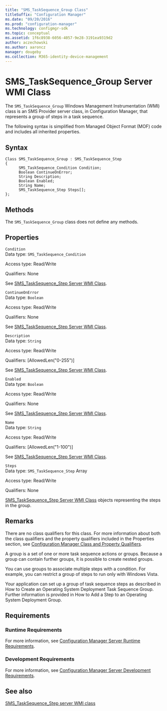 ```yaml
---
title: "SMS_TaskSequence_Group Class"
titleSuffix: "Configuration Manager"
ms.date: "09/20/2016"
ms.prod: "configuration-manager"
ms.technology: configmgr-sdk
ms.topic: conceptual
ms.assetid: 1f6c8938-6056-4057-9e28-3191ea9319d2
author: aczechowski
ms.author: aaroncz
manager: dougeby
ms.collection: M365-identity-device-management
---
```

# SMS_TaskSequence_Group Server WMI Class
The `SMS_TaskSequence_Group` Windows Management Instrumentation (WMI) class is an SMS Provider server class, in Configuration Manager, that represents a group of steps in a task sequence.  

 The following syntax is simplified from Managed Object Format (MOF) code and includes all inherited properties.  

## Syntax  

```  
Class SMS_TaskSequence_Group : SMS_TaskSequence_Step  
{  
      SMS_TaskSequence_Condition Condition;  
      Boolean ContinueOnError;  
      String Description;  
      Boolean Enabled;  
      String Name;  
      SMS_TaskSequence_Step Steps[];  
};  
```  

## Methods  
 The `SMS_TaskSequence_Group` class does not define any methods.  

## Properties  
 `Condition`  
 Data type: `SMS_TaskSequence_Condition`  

 Access type: Read/Write  

 Qualifiers: None  

 See [SMS_TaskSequence_Step Server WMI Class](../../../develop/reference/osd/sms_tasksequence_step-server-wmi-class.md).  

 `ContinueOnError`  
 Data type: `Boolean`  

 Access type: Read/Write  

 Qualifiers: None  

 See [SMS_TaskSequence_Step Server WMI Class](../../../develop/reference/osd/sms_tasksequence_step-server-wmi-class.md).  

 `Description`  
 Data type: `String`  

 Access type: Read/Write  

 Qualifiers: [AllowedLen("0-255")]  

 See [SMS_TaskSequence_Step Server WMI Class](../../../develop/reference/osd/sms_tasksequence_step-server-wmi-class.md).  

 `Enabled`  
 Data type: `Boolean`  

 Access type: Read/Write  

 Qualifiers: None  

 See [SMS_TaskSequence_Step Server WMI Class](../../../develop/reference/osd/sms_tasksequence_step-server-wmi-class.md).  

 `Name`  
 Data type: `String`  

 Access type: Read/Write  

 Qualifiers: [AllowedLen("1-100")]  

 See [SMS_TaskSequence_Step Server WMI Class](../../../develop/reference/osd/sms_tasksequence_step-server-wmi-class.md).  

 `Steps`  
 Data type: `SMS_TaskSequence_Step` Array  

 Access type: Read/Write  

 Qualifiers: None  

 [SMS_TaskSequence_Step Server WMI Class](../../../develop/reference/osd/sms_tasksequence_step-server-wmi-class.md) objects representing the steps in the group.  

## Remarks  
 There are no class qualifiers for this class. For more information about both the class qualifiers and the property qualifiers included in the Properties section, see [Configuration Manager Class and Property Qualifiers](../../../develop/reference/misc/class-and-property-qualifiers.md).  

 A group is a set of one or more task sequence actions or groups. Because a group can contain further groups, it is possible to create nested groups.  

 You can use groups to associate multiple steps with a condition. For example, you can restrict a group of steps to run only with Windows Vista.  

 Your application can set up a group of task sequence steps as described in How to Create an Operating System Deployment Task Sequence Group. Further information is provided in How to Add a Step to an Operating System Deployment Group.  

## Requirements  

### Runtime Requirements  
 For more information, see [Configuration Manager Server Runtime Requirements](../../../develop/core/reqs/server-runtime-requirements.md).  

### Development Requirements  
 For more information, see [Configuration Manager Server Development Requirements](../../../develop/core/reqs/server-development-requirements.md).  

## See also

[SMS_TaskSequence_Step server WMI class](/sccm/develop/reference/osd/sms_tasksequence_step-server-wmi-class)
